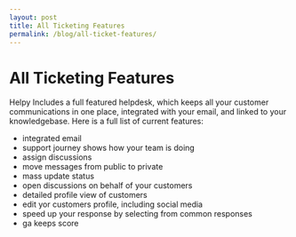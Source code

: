 ```yaml
---
layout: post
title: All Ticketing Features
permalink: /blog/all-ticket-features/
---
```


# All Ticketing Features

Helpy Includes a full featured helpdesk, which keeps all your customer communications in one place, integrated with your email, and linked to your knowledgebase.  Here is a full list of current features:

- integrated email
- support journey shows how your team is doing
- assign discussions
- move messages from public to private
- mass update status
- open discussions on behalf of your customers
- detailed profile view of customers
- edit yor customers profile, including social media
- speed up your response by selecting from common responses
- ga keeps score
